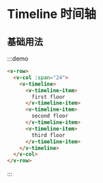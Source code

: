 # Timeline 时间轴

## 基础用法

:::demo 

```html
<v-row>
  <v-col :span="24">
    <v-timeline>
      <v-timeline-item>
        first floor
      </v-timeline-item>
      <v-timeline-item>
        second floor
      </v-timeline-item>
      <v-timeline-item>
        third floor
      </v-timeline-item>
    </v-timeline>
  </v-col>
</v-row>
```
:::

<script>
  import Row from '@/components/row';
  import Col from '@/components/col';
  import Timeline from '@/components/timeline';
  import TimelineItem from '@/components/timeline-item';

  export default {
    components: {
      VRow: Row,
      VCol: Col,
      VTimeline: Timeline,
      VTimelineItem: TimelineItem,
    },
    data() {
      return {
      };
    },
    methods: {
    },
  };
</script>